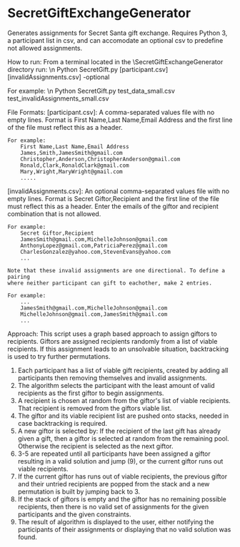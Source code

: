 # SecretGiftExchangeGenerator
Generates assignments for Secret Santa gift exchange. Requires Python 3, a 
participant list in csv, and can accomodate an optional csv to predefine not 
allowed assignments.

How to run:
From a terminal located in the \SecretGiftExchangeGenerator directory run: \n
Python SecretGift.py [participant.csv] [invalidAssignments.csv] -optional

For example: \n
Python SecretGift.py test_data_small.csv test_invalidAssignments_small.csv

File Formats:
[participant.csv]: A comma-separated values file with no empty lines. Format is
    First Name,Last Name,Email Address and the first line of the file must 
    reflect this as a header. 

    For example:
        First Name,Last Name,Email Address
        James,Smith,JamesSmith@gmail.com
        Christopher,Anderson,ChristopherAnderson@gmail.com
        Ronald,Clark,RonaldClark@gmail.com
        Mary,Wright,MaryWright@gmail.com
        .....
    
[invalidAssignments.csv]: An optional comma-separated values file with no empty
    lines. Format is Secret Giftor,Recipient and the first line of the file must
    reflect this as a header. Enter the emails of the giftor and recipient
    combination that is not allowed. 

    For example:
        Secret Giftor,Recipient
        JamesSmith@gmail.com,MichelleJohnson@gmail.com
        AnthonyLopez@gmail.com,PatriciaPerez@gmail.com
        CharlesGonzalez@yahoo.com,StevenEvans@yahoo.com
        ...

    Note that these invalid assignments are one directional. To define a pairing
    where neither participant can gift to eachother, make 2 entries.
   
    For example:
        ...
        JamesSmith@gmail.com,MichelleJohnson@gmail.com
        MichelleJohnson@gmail.com,JamesSmith@gmail.com
        ...

Approach:
This script uses a graph based approach to assign giftors to recipients. Giftors
are assigned recipients randomly from a list of viable recipients. If this
assignment leads to an unsolvable situation, backtracking is used to try further
permutations.

1. Each participant has a list of viable gift recipients, created by adding all 
participants then removing themselves and invalid assignments. 
2. The algorithm selects the participant with the least amount of valid 
recipients as the first giftor to begin assignments.
3. A recipient is chosen at random from the giftor's list of viable recipients. 
That recipient is removed from the giftors viable list.
4. The giftor and its viable recipient list are pushed onto stacks, needed in
case backtracking is required.
5. A new giftor is selected by: 
If the recipient of the last gift has already given a gift, then a giftor is 
selected at random from the remaining pool. 
Otherwise the recipient is selected as the next giftor.
6. 3-5 are repeated until all participants have been assigned a giftor resulting
in a valid solution and jump (9), or the current giftor runs out viable 
recipients. 
7. If the current giftor has runs out of viable recipients, the previous giftor
and their untried recipients are popped from the stack and a new permutation is
built by jumping back to 3.
8. If the stack of giftors is empty and the giftor has no remaining possible
recipients, then there is no valid set of assignments for the given participants
and the given constraints.
9. The result of algorithm is displayed to the user, either notifying the 
participants of their assignments or displaying that no valid solution was 
found.
